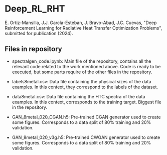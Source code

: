 # Deep_RL_RHT

E. Ortiz-Mansilla, J.J. García-Esteban, J. Bravo-Abad, J.C. Cuevas, "Deep Reinforcement Learning for Radiative Heat Transfer Optimization Problems", submitted for publication (2024).

## Files in repository







- spectralgen_code.ipynb: Main file of the repository, contains all the relevant code related to the work mentioned above. Code is ready to be executed, but some parts require of the other files in the repository.

- labels8metal.csv: Data file containing the physical sizes of the data examples. In this context, they correspond to the labels of the dataset.

- data8metal.csv: Data file containing the HTC spectra of the data examples. In this context, corresponds to the training target. Biggest file in the repository.

- GAN_8metal_020_CGAN.h5: Pre-trained CGAN generator used to create some figures. Corresponds to a data split of 80% training and 20% validation.

- GAN_8metal_020_v3g.h5: Pre-trained CWGAN generator used to create some figures. Corresponds to a data split of 80% training and 20% validation.
